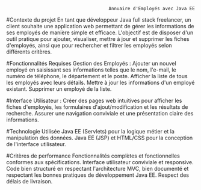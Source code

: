                                           Annuaire d'Employés avec Java EE

#Contexte du projet
En tant que développeur Java full stack freelancer, un client souhaite une application web permettant de gérer les informations de ses employés de manière simple et efficace. L'objectif est de disposer d'un outil pratique pour ajouter, visualiser, mettre à jour et supprimer les fiches d'employés, ainsi que pour rechercher et filtrer les employés selon différents critères.

#Fonctionnalités Requises
Gestion des Employés :
Ajouter un nouvel employé en saisissant ses informations telles que le nom, l'e-mail, le numéro de téléphone, le département et le poste.
Afficher la liste de tous les employés avec leurs détails.
Mettre à jour les informations d'un employé existant.
Supprimer un employé de la liste.

#Interface Utilisateur :
Créer des pages web intuitives pour afficher les fiches d'employés, les formulaires d'ajout/modification et les résultats de recherche.
Assurer une navigation conviviale et une présentation claire des informations.


#Technologie Utilisée
Java EE (Servlets) pour la logique métier et la manipulation des données.
Java EE (JSP) et HTML/CSS pour la conception de l'interface utilisateur.



#Critères de performance
Fonctionnalités complètes et fonctionnelles conformes aux spécifications.
Interface utilisateur conviviale et responsive.
Code bien structuré en respectant l'architecture MVC, bien documenté et respectant les bonnes pratiques de développement Java EE.
Respect des délais de livraison.
